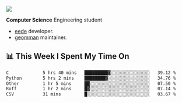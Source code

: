 ![](https://komarev.com/ghpvc/?username=brauliorivas&color=green)

**Computer Science** Engineering student

- [eede](https://github.com/key4hep/eede) developer.
- [geomman](https://www.freshports.org/sysutils/geomman) maintainer.

## 📊 This Week I Spent My Time On

<!--START_SECTION:waka-->

```txt
C             5 hrs 40 mins   █████████▓░░░░░░░░░░░░░░░   39.12 %
Python        5 hrs 2 mins    ████████▓░░░░░░░░░░░░░░░░   34.76 %
Other         1 hr 5 mins     ██░░░░░░░░░░░░░░░░░░░░░░░   07.50 %
Roff          1 hr 2 mins     █▓░░░░░░░░░░░░░░░░░░░░░░░   07.14 %
CSV           31 mins         █░░░░░░░░░░░░░░░░░░░░░░░░   03.67 %
```

<!--END_SECTION:waka-->
